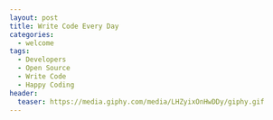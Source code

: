 ```yaml
---
layout: post
title: Write Code Every Day
categories:
  - welcome
tags:
  - Developers
  - Open Source
  - Write Code
  - Happy Coding
header:
  teaser: https://media.giphy.com/media/LHZyixOnHwDDy/giphy.gif
---
```


<!-- 
Inspiration: https://johnresig.com/blog/write-code-every-day/
https://twitter.com/search?q=%23writecodeeveryday&src=typd 

-->